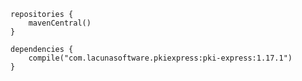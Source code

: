 ﻿```
repositories {
	mavenCentral()
} 

dependencies {
	compile("com.lacunasoftware.pkiexpress:pki-express:1.17.1")
}
```
